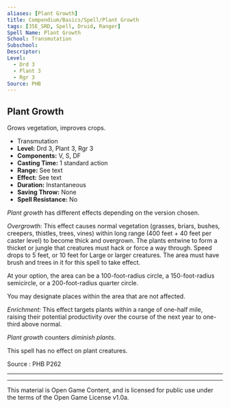 ```yaml
---
aliases: [Plant Growth]
title: Compendium/Basics/Spell/Plant Growth
tags: [35E_SRD, Spell, Druid, Ranger]
Spell Name: Plant Growth
School: Transmutation
Subschool: 
Descriptor: 
Level:
  - Drd 3
  - Plant 3
  - Rgr 3
Source: PHB
---
```



## Plant Growth

Grows vegetation, improves crops.

*   Transmutation
*   **Level:** Drd 3, Plant 3, Rgr 3
*   **Components:** V, S, DF
*   **Casting Time:** 1 standard action
*   **Range:** See text
*   **Effect:** See text
*   **Duration:** Instantaneous
*   **Saving Throw:** None
*   **Spell Resistance:** No

<p><i>Plant growth</i> has different effects depending on the version chosen.</p><p><i>Overgrowth:</i> This effect causes normal vegetation (grasses, briars, bushes, creepers, thistles, trees, vines) within long range (400 feet + 40 feet per caster level) to become thick and overgrown. The plants entwine to form a thicket or jungle that creatures must hack or force a way through. Speed drops to 5 feet, or 10 feet for Large or larger creatures. The area must have brush and trees in it for this spell to take effect.</p><p>At your option, the area can be a 100-foot-radius circle, a 150-foot-radius semicircle, or a 200-foot-radius quarter circle.</p><p>You may designate places within the area that are not affected.</p><p><i>Enrichment:</i> This effect targets plants within a range of one-half mile, raising their potential productivity over the course of the next year to one-third above normal.</p><p><i>Plant growth</i> counters <i>diminish plants</i>.</p><p>This spell has no effect on plant creatures.</p>

Source : PHB P262

---

---

This material is Open Game Content, and is licensed for public use under
the terms of the Open Game License v1.0a.
